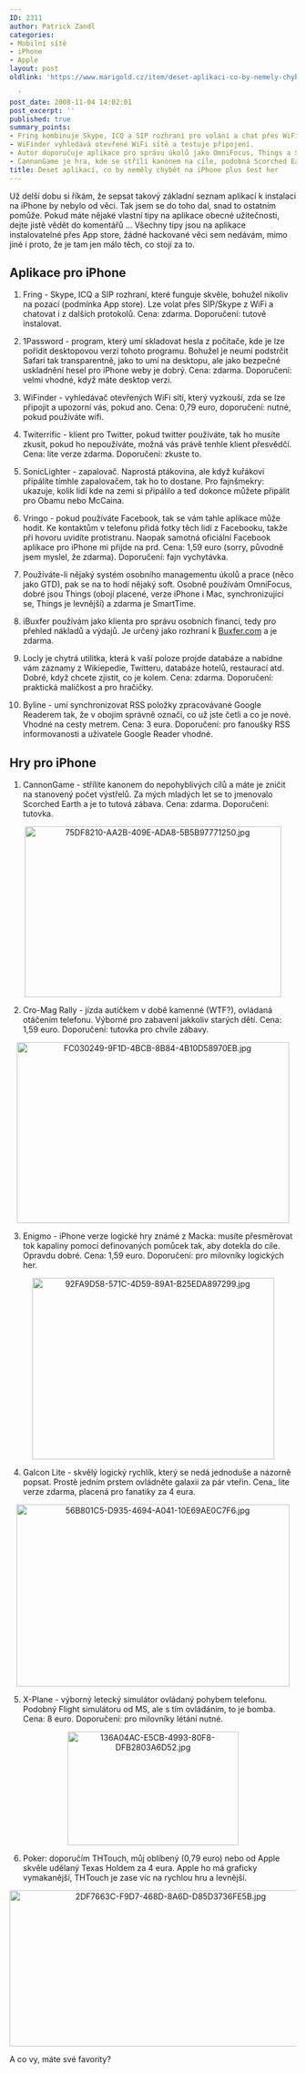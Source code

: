 ```yaml
---
ID: 2311
author: Patrick Zandl
categories:
- Mobilní sítě
- iPhone
- Apple
layout: post
oldlink: 'https://www.marigold.cz/item/deset-aplikaci-co-by-nemely-chybet-na-iphone-plus-sest-her

  '
post_date: 2008-11-04 14:02:01
post_excerpt: ''
published: true
summary_points:
- Fring kombinuje Skype, ICQ a SIP rozhraní pro volání a chat přes WiFi.
- WiFinder vyhledává otevřené WiFi sítě a testuje připojení.
- Autor doporučuje aplikace pro správu úkolů jako OmniFocus, Things a SmartTime.
- CannonGame je hra, kde se střílí kanónem na cíle, podobná Scorched Earth.
title: Deset aplikací, co by neměly chybět na iPhone plus šest her
---
```


Už delší dobu si říkám, že sepsat takový základní seznam aplikací k instalaci na iPhone by nebylo od věci. Tak jsem se do toho dal, snad to ostatním pomůže. Pokud máte nějaké vlastní tipy na aplikace obecné užitečnosti, dejte jistě vědět do komentářů ... Všechny tipy jsou na aplikace instalovatelné přes App store, žádné hackované věci sem nedávám, mimo jiné i proto, že je tam jen málo těch, co stojí za to.

<!--more-->



<h2>Aplikace pro iPhone </h2>

1) Fring - Skype, ICQ a SIP rozhraní, které funguje skvěle, bohužel nikoliv na pozací (podmínka App store). Lze volat přes SIP/Skype z WiFi a chatovat i z dalších protokolů. Cena: zdarma. Doporučení: tutově instalovat.

2) 1Password - program, který umí skladovat hesla z počítače, kde je lze pořídit desktopovou verzí tohoto programu. Bohužel je neumí podstrčit Safari tak transparentně, jako to umí na desktopu, ale jako bezpečné uskladnění hesel pro iPhone weby je dobrý. Cena: zdarma. Doporučení: velmi vhodné, když máte desktop verzi.

3) WiFinder - vyhledávač otevřených WiFi sítí, který vyzkouší, zda se lze připojit a upozorní vás, pokud ano. Cena: 0,79 euro, doporučení: nutné, pokud používáte wifi. 

4) Twiterrific - klient pro Twitter, pokud twitter používáte, tak ho musíte zkusit, pokud ho nepoužíváte, možná vás právě tenhle klient přesvědčí. Cena: lite verze zdarma. Doporučení: zkuste to. 

5) SonicLighter - zapalovač. Naprostá ptákovina, ale když kuřákovi připálíte tímhle zapalovačem, tak ho to dostane. Pro fajnšmekry: ukazuje, kolik lidí kde na zemi si připálilo a teď dokonce můžete připálit pro Obamu nebo McCaina. 

6) Vringo - pokud používáte Facebook, tak se vám tahle aplikace může hodit. Ke kontaktům v telefonu přidá fotky těch lidí z Facebooku, takže při hovoru uvidíte protistranu. Naopak samotná oficiální Facebook aplikace pro iPhone mi přijde na prd. Cena: 1,59 euro (sorry, původně jsem myslel, že zdarma). Doporučení: fajn vychytávka. 

7) Používáte-li nějaký systém osobního managementu úkolů a prace (něco jako GTD), pak se na to hodí nějaký soft. Osobně používám OmniFocus, dobré jsou Things (obojí placené, verze iPhone i Mac, synchronizující se, Things je levnější) a zdarma je SmartTime. 

8) iBuxfer používám jako klienta pro správu osobních financí, tedy pro přehled nákladů a výdajů. Je určený jako rozhraní k <a href="http://www.Buxfer.com">Buxfer.com</a> a je zdarma.

9) Locly je chytrá utilitka, která k vaší poloze projde databáze a nabídne vám záznamy z Wikiepedie, Twitteru, databáze hotelů, restaurací atd. Dobré, když chcete zjistit, co je kolem. Cena: zdarma. Doporučení: praktická maličkost a pro hračičky. 

10) Byline - umí synchronizovat RSS položky zpracovávané Google Readerem tak, že v obojím správně označí, co už jste četli a co je nové. Vhodné na cesty metrem. Cena: 3 eura. Doporučení: pro fanoušky RSS informovanosti a uživatele Google Reader vhodné. 

<h2>Hry pro iPhone</h2>

1) CannonGame - střílíte kanonem do nepohyblivých cílů a máte je zničit na stanovený počet výstřelů. Za mých mladých let se to jmenovalo Scorched Earth a je to tutová zábava. Cena: zdarma. Doporučení: tutovka.

<div style="text-align:center;"><img src="http://www.marigold.cz/wp-content/uploads/75df8210-aa2b-409e-ada8-5b5b97771250.jpg" alt="75DF8210-AA2B-409E-ADA8-5B5B97771250.jpg" border="0" width="450" height="300" /></div>

2) Cro-Mag Rally - jízda autíčkem v době kamenné (WTF?), ovládaná otáčením telefonu. Výborné pro zabavení jakkoliv starých dětí. Cena: 1,59 euro. Doporučení: tutovka pro chvíle zábavy. 

<div style="text-align:center;"><img src="http://www.marigold.cz/wp-content/uploads/fc030249-9f1d-4bcb-8b84-4b10d58970eb.jpg" alt="FC030249-9F1D-4BCB-8B84-4B10D58970EB.jpg" border="0" width="478" height="318" /></div>

3) Enigmo - iPhone verze logické hry známé z Macka: musíte přesměrovat tok kapaliny pomocí definovaných pomůcek tak, aby dotekla do cíle. Opravdu dobré. Cena: 1,59 euro. Doporučení: pro milovníky logických her.

<div style="text-align:center;"><img src="http://www.marigold.cz/wp-content/uploads/92fa9d58-571c-4d59-89a1-b25eda897299.jpg" alt="92FA9D58-571C-4D59-89A1-B25EDA897299.jpg" border="0" width="425" height="319" /></div> 

4) Galcon Lite - skvělý logický rychlík, který se nedá jednoduše a názorně popsat. Prostě jedním prstem ovládněte galaxii za pár vteřin. Cena_ lite verze zdarma, placená pro fanatiky za 4 eura. 

<div style="text-align:center;"><img src="http://www.marigold.cz/wp-content/uploads/56b801c5-d935-4694-a041-10e69ae0c7f6.jpg" alt="56B801C5-D935-4694-A041-10E69AE0C7F6.jpg" border="0" width="480" height="320" /></div>

5) X-Plane - výborný letecký simulátor ovládaný pohybem telefonu. Podobný Flight simulátoru od MS, ale s tím ovládáním, to je bomba. Cena: 8 euro. Doporučení: pro milovníky létání nutné. 

<div style="text-align:center;"><img src="http://www.marigold.cz/wp-content/uploads/136a04ac-e5cb-4993-80f8-dfb2803a6d52.jpg" alt="136A04AC-E5CB-4993-80F8-DFB2803A6D52.jpg" border="0" width="300" height="200" /></div>

6) Poker: doporučím THTouch, můj oblíbený (0,79 euro) nebo od Apple skvěle udělaný Texas Holdem za 4 eura. Apple ho má graficky vymakanější, THTouch je zase víc na rychlou hru a levnější. 

<div style="text-align:center;"><img src="http://www.marigold.cz/wp-content/uploads/2df7663c-f9d7-468d-8a6d-d85d3736fe5b.jpg" alt="2DF7663C-F9D7-468D-8A6D-D85D3736FE5B.jpg" border="0" width="550" height="274" /></div>

A co vy, máte své favority?